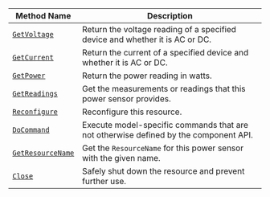 <!-- prettier-ignore -->
| Method Name | Description |
| ----------- | ----------- |
| [`GetVoltage`](/appendix/apis/components/power-sensor/#getvoltage) | Return the voltage reading of a specified device and whether it is AC or DC. |
| [`GetCurrent`](/appendix/apis/components/power-sensor/#getcurrent) | Return the current of a specified device and whether it is AC or DC. |
| [`GetPower`](/appendix/apis/components/power-sensor/#getpower) | Return the power reading in watts. |
| [`GetReadings`](/appendix/apis/components/power-sensor/#getreadings) | Get the measurements or readings that this power sensor provides. |
| [`Reconfigure`](/appendix/apis/components/power-sensor/#reconfigure) | Reconfigure this resource. |
| [`DoCommand`](/appendix/apis/components/power-sensor/#docommand) | Execute model-specific commands that are not otherwise defined by the component API. |
| [`GetResourceName`](/appendix/apis/components/power-sensor/#getresourcename) | Get the `ResourceName` for this power sensor with the given name. |
| [`Close`](/appendix/apis/components/power-sensor/#close) | Safely shut down the resource and prevent further use. |
